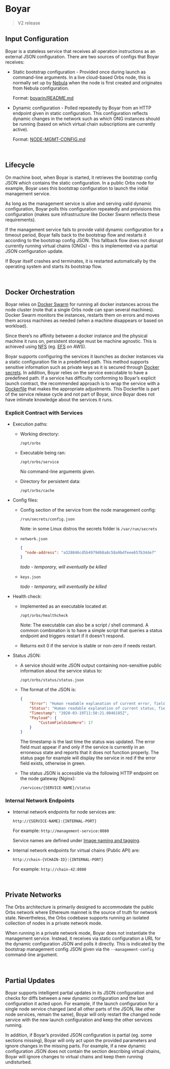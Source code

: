 # Boyar

> V2 release

## Input Configuration

Boyar is a stateless service that receives all operation instructions as an external JSON configuration. There are two sources of configs that Boyar receives:

* Static bootstrap configuration - Provided once during launch as command-line arguments. In a live cloud-based Orbs node, this is normally set up by [Nebula](https://github.com/orbs-network/nebula) when the node is first created and originates from Nebula configuration.

    Format: [boyarin/README.md](https://github.com/orbs-network/boyarin/blob/master/README.md#Configuration)

* Dynamic configuration - Polled repeatedly by Boyar from an HTTP endpoint given in static configuration. This configuration reflects dynamic changes in the network such as which ONG instances should be running (based on which virtual chain subscriptions are currently active).

    Format: [NODE-MGMT-CONFIG.md](NODE-MGMT-CONFIG.md)

&nbsp;

## Lifecycle

On machine boot, when Boyar is started, it retrieves the bootstrap config JSON which contains  the static configuration. In a public Orbs node for example, Boyar uses this bootstrap configuration to launch the initial management service.

As long as the management service is alive and serving valid dynamic configuration, Boyar polls this configuration repeatedly and provisions this configuration (makes sure infrastructure like Docker Swarm reflects these requirements).

If the management service fails to provide valid dynamic configuration for a timeout period, Boyar falls back to the bootstrap flow and restarts it according to the bootstrap config JSON. This fallback flow does not disrupt currently running virtual chains (ONGs) - this is implemented via a partial JSON configuration update.

If Boyar itself crashes and terminates, it is restarted automatically by the operating system and starts its bootstrap flow.

&nbsp;

## Docker Orchestration

Boyar relies on [Docker Swarm](https://docs.docker.com/engine/swarm/) for running all docker instances across the node cluster (note that a single Orbs node can span several machines). Docker Swarm monitors the instances, restarts them on errors and moves them across machines as needed (when a machine disappears or based on workload).

Since there’s no affinity between a docker instance and the physical machine it runs on, persistent storage must be machine agnostic. This is achieved using [NFS](https://en.wikipedia.org/wiki/Network_File_System) (eg. [EFS](https://aws.amazon.com/efs/) on AWS).

Boyar supports configuring the services it launches as docker instances via a static configuration file in a predefined path. This method supports sensitive information such as private keys as it is secured through [Docker secrets](https://docs.docker.com/engine/swarm/secrets/). In addition, Boyar relies on the service executable to have a predefined path. If a service has difficulty conforming to Boyar’s explicit launch contract, the recommended approach is to wrap the service with a [Dockerfile](https://docs.docker.com/engine/reference/builder/) that makes the appropriate adjustments. This Dockerfile is part of the service release cycle and not part of Boyar, since Boyar does not have intimate knowledge about the services it runs.

### Explicit Contract with Services

* Execution paths:

    * Working directory:

        ```
        /opt/orbs
        ```

    * Executable being ran: 

        ```
        /opt/orbs/service
        ```

        No command-line arguments given.
        
    * Directory for persistent data:
    
        ```
        /opt/orbs/cache
        ```

* Config files:

    * Config section of the service from the node management config:

        ```
        /run/secrets/config.json
        ```

        Note: in some Linux distros the secrets folder is `/var/run/secrets`

    * `network.json`
    
        ```json
        {
          "node-address": "a328846cd5b4979d68a8c58a9bdfeee657b34de7"
        }
        ```
    
        *todo* *- temporary, will eventually be killed*
    
    * `keys.json`
    
        *todo* *- temporary, will eventually be killed*

* Health check:

    * Implemented as an executable located at:

        ```
        /opt/orbs/healthcheck
        ```
        
        Note: The executable can also be a script / shell command. A common combination is to have a simple script that queries a status endpoint and triggers restart if it doesn't respond.

    * Returns exit 0 if the service is stable or non-zero if needs restart.

* Status JSON:

    * A service should write JSON output containing non-sensitive public information about the service status to:

        ```
        /opt/orbs/status/status.json
        ```

    * The format of the JSON is:

        ```json
        {
            "Error": "Human readable explanation of current error, field exists only if the status is erroneous.",
            "Status": "Human readable explanation of current status, field always exists.",
            "Timestamp": "2020-03-19T11:50:21.0846185Z",
            "Payload": {
                "CustomFieldsGoHere": 17
            }
        }
        ```

        The timestamp is the last time the status was updated. The error field must appear if and only if the service is currently in an erroneous state and reports that it does not function properly. The status page for example will display the service in red if the error field exists, otherwise in green.

    * The status JSON is accessible via the following HTTP endpoint on the node gateway (Nginx):

        ```
        /services/{SERVICE-NAME}/status
        ```

 ### Internal Network Endpoints

* Internal network endpoints for node services are:

    ```
    http://{SERVICE-NAME}:{INTERNAL-PORT}
    ```

    For example: `http://management-service:8080`

    Service names are defined under [Image naming and tagging](../version-release/NAMING.md).

* Internal network endpoints for virtual chains (Public API) are:

    ```
    http://chain-{VCHAIN-ID}:{INTERNAL-PORT}
    ```

    For example: `http://chain-42:8080`

&nbsp;

## Private Networks

The Orbs architecture is primarily designed to accommodate the public Orbs network where Ethereum mainnet is the source of truth for network state. Nevertheless, the Orbs codebase supports running an isolated collection of nodes in a private network mode.

When running in a private network mode, Boyar does not instantiate the management service. Instead, it receives via static configuration a URL for the dynamic configuration JSON and polls it directly. This is indicated by the bootstrap management config JSON given via the `--management-config` command-line argument.

&nbsp;

## Partial Updates

Boyar supports intelligent partial updates in its JSON configuration and checks for diffs between a new dynamic configuration and the last configuration it acted upon. For example, if the launch configuration for a single node service changed (and all other parts of the JSON, like other node services, remain the same), Boyar will only restart the changed node service with the new launch configuration and keep the other services running.

In addition, if Boyar’s provided JSON configuration is partial (eg. some sections missing), Boyar will only act upon the provided parameters and ignore changes in the missing parts. For example, if a new dynamic configuration JSON does not contain the section describing virtual chains, Boyar will ignore changes to virtual chains and keep them running undisturbed.
